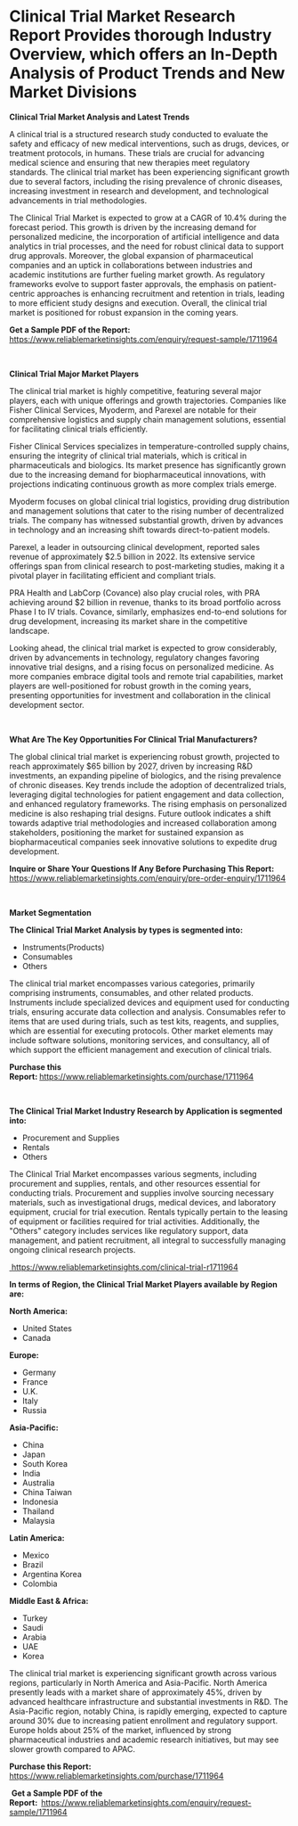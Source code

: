 <p><h1>Clinical Trial Market Research Report Provides thorough Industry Overview, which offers an In-Depth Analysis of Product Trends and New Market Divisions</h1></p><p><strong>Clinical Trial Market Analysis and Latest Trends</strong></p>
<p><p>A clinical trial is a structured research study conducted to evaluate the safety and efficacy of new medical interventions, such as drugs, devices, or treatment protocols, in humans. These trials are crucial for advancing medical science and ensuring that new therapies meet regulatory standards. The clinical trial market has been experiencing significant growth due to several factors, including the rising prevalence of chronic diseases, increasing investment in research and development, and technological advancements in trial methodologies.</p><p>The Clinical Trial Market is expected to grow at a CAGR of 10.4% during the forecast period. This growth is driven by the increasing demand for personalized medicine, the incorporation of artificial intelligence and data analytics in trial processes, and the need for robust clinical data to support drug approvals. Moreover, the global expansion of pharmaceutical companies and an uptick in collaborations between industries and academic institutions are further fueling market growth. As regulatory frameworks evolve to support faster approvals, the emphasis on patient-centric approaches is enhancing recruitment and retention in trials, leading to more efficient study designs and execution. Overall, the clinical trial market is positioned for robust expansion in the coming years.</p></p>
<p><strong>Get a Sample PDF of the Report:&nbsp;</strong> <a href="https://www.reliablemarketinsights.com/enquiry/request-sample/1711964?utm_campaign=2275&utm_medium=2&utm_source=Github&utm_content=ia&utm_term=12042025&utm_id=clinical-trial">https://www.reliablemarketinsights.com/enquiry/request-sample/1711964</a></p>
<p>&nbsp;</p>
<p><strong>Clinical Trial Major Market Players</strong></p>
<p><p>The clinical trial market is highly competitive, featuring several major players, each with unique offerings and growth trajectories. Companies like Fisher Clinical Services, Myoderm, and Parexel are notable for their comprehensive logistics and supply chain management solutions, essential for facilitating clinical trials efficiently.</p><p>Fisher Clinical Services specializes in temperature-controlled supply chains, ensuring the integrity of clinical trial materials, which is critical in pharmaceuticals and biologics. Its market presence has significantly grown due to the increasing demand for biopharmaceutical innovations, with projections indicating continuous growth as more complex trials emerge.</p><p>Myoderm focuses on global clinical trial logistics, providing drug distribution and management solutions that cater to the rising number of decentralized trials. The company has witnessed substantial growth, driven by advances in technology and an increasing shift towards direct-to-patient models.</p><p>Parexel, a leader in outsourcing clinical development, reported sales revenue of approximately $2.5 billion in 2022. Its extensive service offerings span from clinical research to post-marketing studies, making it a pivotal player in facilitating efficient and compliant trials.</p><p>PRA Health and LabCorp (Covance) also play crucial roles, with PRA achieving around $2 billion in revenue, thanks to its broad portfolio across Phase I to IV trials. Covance, similarly, emphasizes end-to-end solutions for drug development, increasing its market share in the competitive landscape.</p><p>Looking ahead, the clinical trial market is expected to grow considerably, driven by advancements in technology, regulatory changes favoring innovative trial designs, and a rising focus on personalized medicine. As more companies embrace digital tools and remote trial capabilities, market players are well-positioned for robust growth in the coming years, presenting opportunities for investment and collaboration in the clinical development sector.</p></p>
<p>&nbsp;</p>
<p><strong>What Are The Key Opportunities For Clinical Trial Manufacturers?</strong></p>
<p><p>The global clinical trial market is experiencing robust growth, projected to reach approximately $65 billion by 2027, driven by increasing R&D investments, an expanding pipeline of biologics, and the rising prevalence of chronic diseases. Key trends include the adoption of decentralized trials, leveraging digital technologies for patient engagement and data collection, and enhanced regulatory frameworks. The rising emphasis on personalized medicine is also reshaping trial designs. Future outlook indicates a shift towards adaptive trial methodologies and increased collaboration among stakeholders, positioning the market for sustained expansion as biopharmaceutical companies seek innovative solutions to expedite drug development.</p></p>
<p><strong>Inquire or Share Your Questions If Any Before Purchasing This Report:</strong> <a href="https://www.reliablemarketinsights.com/enquiry/pre-order-enquiry/1711964?utm_campaign=2275&utm_medium=2&utm_source=Github&utm_content=ia&utm_term=12042025&utm_id=clinical-trial">https://www.reliablemarketinsights.com/enquiry/pre-order-enquiry/1711964</a></p>
<p>&nbsp;</p>
<p><strong>Market Segmentation</strong></p>
<p><strong>The Clinical Trial Market Analysis by types is segmented into:</strong></p>
<p><ul><li>Instruments(Products)</li><li>Consumables</li><li>Others</li></ul></p>
<p><p>The clinical trial market encompasses various categories, primarily comprising instruments, consumables, and other related products. Instruments include specialized devices and equipment used for conducting trials, ensuring accurate data collection and analysis. Consumables refer to items that are used during trials, such as test kits, reagents, and supplies, which are essential for executing protocols. Other market elements may include software solutions, monitoring services, and consultancy, all of which support the efficient management and execution of clinical trials.</p></p>
<p><strong>Purchase this Report:&nbsp;</strong><a href="https://www.reliablemarketinsights.com/purchase/1711964?utm_campaign=2275&utm_medium=2&utm_source=Github&utm_content=ia&utm_term=12042025&utm_id=clinical-trial">https://www.reliablemarketinsights.com/purchase/1711964</a></p>
<p>&nbsp;</p>
<p><strong>The Clinical Trial Market Industry Research by Application is segmented into:</strong></p>
<p><ul><li>Procurement and Supplies</li><li>Rentals</li><li>Others</li></ul></p>
<p><p>The Clinical Trial Market encompasses various segments, including procurement and supplies, rentals, and other resources essential for conducting trials. Procurement and supplies involve sourcing necessary materials, such as investigational drugs, medical devices, and laboratory equipment, crucial for trial execution. Rentals typically pertain to the leasing of equipment or facilities required for trial activities. Additionally, the "Others" category includes services like regulatory support, data management, and patient recruitment, all integral to successfully managing ongoing clinical research projects.</p></p>
<p><a href="https://www.reliablemarketinsights.com/clinical-trial-r1711964?utm_campaign=2275&utm_medium=2&utm_source=Github&utm_content=ia&utm_term=12042025&utm_id=clinical-trial">&nbsp;https://www.reliablemarketinsights.com/clinical-trial-r1711964</a></p>
<p><strong>In terms of Region, the Clinical Trial Market Players available by Region are:</strong></p>
<p>
    <p> <strong> North America: </strong>
        <ul>
            <li>United States</li>
            <li>Canada</li>
        </ul>
        </p> 
    <p> <strong> Europe: </strong>
        <ul>
            <li>Germany</li>
            <li>France</li>
            <li>U.K.</li>
            <li>Italy</li>
            <li>Russia</li>
        </ul>
        </p> 
    <p> <strong> Asia-Pacific: </strong>
        <ul>
            <li>China</li>
            <li>Japan</li>
            <li>South Korea</li>
            <li>India</li>
            <li>Australia</li>
            <li>China Taiwan</li>
            <li>Indonesia</li>
            <li>Thailand</li>
            <li>Malaysia</li>
        </ul>
        </p> 
    <p> <strong> Latin America: </strong>
        <ul>
            <li>Mexico</li>
            <li>Brazil</li>
            <li>Argentina Korea</li>
            <li>Colombia</li>
        </ul>
        </p> 
    <p> <strong> Middle East & Africa: </strong>
        <ul>
            <li>Turkey</li>
            <li>Saudi</li>
            <li>Arabia</li>
            <li>UAE</li>
            <li>Korea</li>
        </ul>
    </p>
    </p>
<p><p>The clinical trial market is experiencing significant growth across various regions, particularly in North America and Asia-Pacific. North America presently leads with a market share of approximately 45%, driven by advanced healthcare infrastructure and substantial investments in R&D. The Asia-Pacific region, notably China, is rapidly emerging, expected to capture around 30% due to increasing patient enrollment and regulatory support. Europe holds about 25% of the market, influenced by strong pharmaceutical industries and academic research initiatives, but may see slower growth compared to APAC.</p></p>
<p><strong>Purchase this Report: </strong><a href="https://www.reliablemarketinsights.com/purchase/1711964?utm_campaign=2275&utm_medium=2&utm_source=Github&utm_content=ia&utm_term=12042025&utm_id=clinical-trial">https://www.reliablemarketinsights.com/purchase/1711964</a></p>
<p>&nbsp;<strong>Get a Sample PDF of the Report:&nbsp;&nbsp;</strong><a href="https://www.reliablemarketinsights.com/enquiry/request-sample/1711964?utm_campaign=2275&utm_medium=2&utm_source=Github&utm_content=ia&utm_term=12042025&utm_id=clinical-trial">https://www.reliablemarketinsights.com/enquiry/request-sample/1711964</a></p>
<p><strong></strong></p>
<p><p></p><p></p><p></p></p>